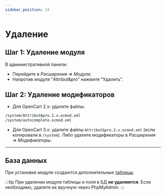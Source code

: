 ```yaml
---
sidebar_position: 24
---
```


# Удаление

## Шаг 1: Удаление модуля

В административной панели:

- Перейдите в *Расширения ⇒ Модули*;
- Напротив модуля "Attribut&pro" нажмите "Удалить".

## Шаг 2: Удаление модификаторов

- Для OpenCart 2.x: удалите файлы:

```bash
/system/Attribut&pro.2.x.ocmod.xml
/system/autocomplete.ocmod.xml
```

- Для OpenCart 3.x: удалите файлы `Attribut&pro.2.x.ocmod.xml` (если копировали в `/system`).
  Либо удалите модификаторы в *Расширения ⇒ Модификаторы*.

---

## База данных

При установке модуля создаются дополнительные [таблицы](technical-specifications/database.md).

:::tip
При удалении модуля таблицы и поля в БД **не удаляются**. Если необходимо, удалите их вручную через PhpMyAdmin.
:::
